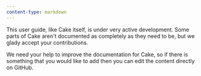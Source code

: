 ```yaml
---
content-type: markdown
---
```


This user guide, like Cake itself, is under very active development. Some parts of Cake aren't 
documented as completely as they need to be, but we glady accept your contributions.

We need your help to improve the documentation for Cake, so if there is something that you 
would like to add then you can edit the content directly on GitHub.